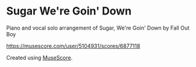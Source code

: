# Sugar We're Goin' Down

Piano and vocal solo arrangement of Sugar, We're Goin' Down by Fall Out Boy

https://musescore.com/user/5104931/scores/6877118

Created using [MuseScore](https://musescore.org/).
